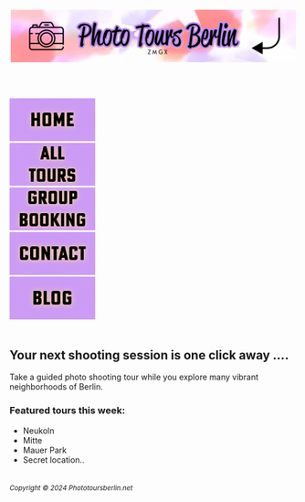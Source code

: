 <!DOCTYPE html>
<html lang="en">
    <head>
        <meta charset="utf-8">
        <link rel='stylesheet' type='text/css' href='./stylesheet.css'>
        <link rel="icon" href="favicon.ico" type="image/x-icon">
        <title>Photo Tours Berlin</title>
    </head>
        <body>
            <div id="wrapper">
            <header> 
                <h1 class="wrapper">
                    <a target="_blank" 
                        href="https://developer.mozilla.org/en-US/docs/Web/HTML/Element/img">
                        <img 
                            src="./Photo/Photo_tours/project_01_web_phototours-1-Banniere.jpeg"
                            alt="PhotoToursBerlin.net"
                            width="500px">
                    </a>
                </h1>
            </header>
                <nav id="bar">
                    <div class="gallery">
                            <a 
                                target="_blank"
                                href="https://developer.mozilla.org/en-US/docs/Web/HTML/Element/img">
                                <img 
                                    src="./Photo/Photo_tours/project_01_web_phototours-3-HOME_button.jpeg"
                                    alt="Home"
                                >
                            </a>
                    </div>
                    <div class="gallery">        
                            <a 
                                target="_blank"
                                href="https://developer.mozilla.org/en-US/docs/Web/HTML/Element/img">
                                <img 
                                    src="./Photo/Photo_tours/project_01_web_phototours-4-All_Tours_button.jpeg"
                                    alt="All Tours"
                                >
                            </a>
                    </div>
                    <div class="gallery">
                            <a 
                                target="_blank"
                                href="https://developer.mozilla.org/en-US/docs/Web/HTML/Element/img">
                                <img 
                                    src="./Photo/Photo_tours/project_01_web_phototours-4-group_booking_button.jpeg"
                                    alt="Group Booking"
                                >
                            </a>
                    </div>
                    <div class="gallery">
                        <a 
                            href="https://developer.mozilla.org/en-US/docs/Web/HTML/Element/img">
                            <img 
                                src="./Photo/Photo_tours/project_01_web_phototours-4-contact_button.jpeg"
                                alt="Contact"
                            >
                        </a>
                </div>
                    <div class="gallery">
                            <a 
                                target="_blank" 
                                href="https://developer.mozilla.org/en-US/docs/Web/HTML/Element/img">
                                <img 
                                    src="./Photo/Photo_tours/project_01_web_phototours-3-blog_button.jpeg"
                                    alt="Blog"
                                >
                            </a>
                    </div>       
                </nav>
                <br>
                <main>
                    <h2>Your next shooting session is one click away ....</h2>
                    <p>Take a guided photo shooting tour while you explore many vibrant neighborhoods of Berlin. </p>
                    <h3>Featured tours this week:</h3>
                <ul>
                    <li>Neukoln</li>
                    <li>Mitte</li>
                    <li>Mauer Park</li>
                    <li>Secret location..</li>
                </ul>
            </main>
        </body>
            <footer><br>
                <small><i>
                    Copyright &copy; 
                    2024 Phototoursberlin.net
                </i></small>
            </footer>
    </body>
</html>

